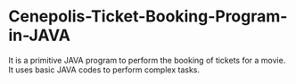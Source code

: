 # Cenepolis-Ticket-Booking-Program-in-JAVA
It is a primitive JAVA program to perform the booking of tickets for a movie. It uses basic JAVA codes to perform complex tasks.
